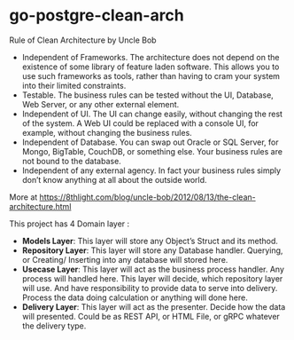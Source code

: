 # go-postgre-clean-arch

Rule of Clean Architecture by Uncle Bob
 * Independent of Frameworks. The architecture does not depend on the existence of some library of feature laden software. This allows you to use such frameworks as tools, rather than having to cram your system into their limited constraints.
 * Testable. The business rules can be tested without the UI, Database, Web Server, or any other external element.
 * Independent of UI. The UI can change easily, without changing the rest of the system. A Web UI could be replaced with a console UI, for example, without changing the business rules.
 * Independent of Database. You can swap out Oracle or SQL Server, for Mongo, BigTable, CouchDB, or something else. Your business rules are not bound to the database.
 * Independent of any external agency. In fact your business rules simply don’t know anything at all about the outside world.

More at https://8thlight.com/blog/uncle-bob/2012/08/13/the-clean-architecture.html

This project has 4 Domain layer :
 * **Models Layer**: This layer will store any Object’s Struct and its method.
 * **Repository Layer**: This layer will store any Database handler. Querying, or Creating/ Inserting into any database will stored here.
 * **Usecase Layer**: This layer will act as the business process handler. Any process will handled here. This layer will decide, which repository layer will use. And have responsibility to provide data to serve into delivery. Process the data doing calculation or anything will done here.
 * **Delivery Layer**: This layer will act as the presenter. Decide how the data will presented. Could be as REST API, or HTML File, or gRPC whatever the delivery type.
